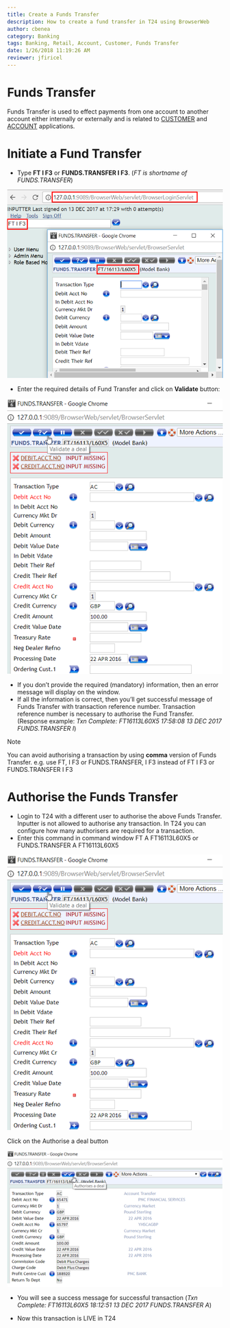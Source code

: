 ```yaml
---
title: Create a Funds Transfer
description: How to create a fund transfer in T24 using BrowserWeb
author: cbenea
category: Banking
tags: Banking, Retail, Account, Customer, Funds Transfer
date: 1/26/2018 11:19:26 AM 
reviewer: jfiricel
---
```


# Funds Transfer

Funds Transfer is used to effect payments from one account to another account either internally or externally and is related to [CUSTOMER](customer.md) and [ACCOUNT](accounts.md) applications.
 
# Initiate a Fund Transfer

 - Type **FT I F3** or **FUNDS.TRANSFER I F3**. (*FT is shortname of FUNDS.TRANSFER*)

![ft](images/fundstransfer.png)

 - Enter the required details of Fund Transfer and click on **Validate** button:

![ft](images/fundstransfer-entry.png)
 
 - If you don’t provide the required (mandatory) information, then an error message will display on the window.
 - If all the information is correct, then you’ll get successful message of Funds Transfer with transaction reference number. Transaction reference number is necessary to authorise the Fund Transfer.
 (Response example: *Txn Complete: FT16113L60X5 17:58:08 13 DEC 2017 FUNDS.TRANSFER I*)

> [!Note]
> You can avoid authorising a transaction by using **comma** version of Funds Transfer.
e.g. use FT, I F3 or FUNDS.TRANSFER, I F3 instead of FT I F3 or FUNDS.TRANSFER I F3

# Authorise the Funds Transfer

 - Login to T24 with a different user to authorise the above Funds Transfer. Inputter is not allowed to authorise any transaction. In T24 you can configure how many authorisers are required for a transaction.
 - Enter this command in command window FT A FT16113L60X5 or FUNDS.TRANSFER A FT16113L60X5

![ft](images/fundstransfer-entry.png)

Click on the Authorise a deal button

![ft](images/fundstransfer-authorize.png)
 
 - You will see a success message for successful transaction (*Txn Complete: FT16113L60X5 18:12:51 13 DEC 2017 FUNDS.TRANSFER A*)
 
 - Now this transaction is LIVE in T24